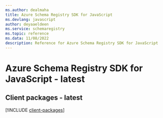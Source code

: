 ```yaml
---
ms.author: dealmaha
title: Azure Schema Registry SDK for JavaScript
ms.devlang: javascript
author: deyaaeldeen
ms.service: schemaregistry
ms.topic: reference
ms.data: 11/08/2022
description: Reference for Azure Schema Registry SDK for JavaScript
---
```

# Azure Schema Registry SDK for JavaScript - latest

## Client packages - latest
[!INCLUDE [client-packages](schema-registry-client-index.md)]